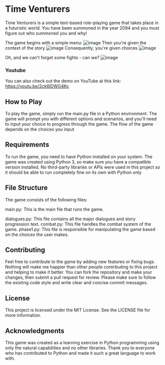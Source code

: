 # Time Venturers
Time Venturers is a simple text-based role-playing game that takes place in a futuristic world. You have been summoned in the year 2094 and you must figure out who summoned you and why!

The game begins with a simple menu:
![image](https://github.com/row-huh/time-ventures/assets/74301640/ade077b9-c76a-4ef6-9a6d-e7bf04416563)
Then you're given the context of the story 
![image](https://github.com/row-huh/time-ventures/assets/74301640/82dba80a-e2e9-46df-9f57-c94e9b14e16d)
Consequently, you're given choices
![image](https://github.com/row-huh/time-ventures/assets/74301640/04af1ab9-398e-4730-8961-e67af6b10c05)

Oh, and we can't forget some fights - can we?
![image](https://github.com/row-huh/time-ventures/assets/74301640/4119bbf7-51a0-4478-ae0f-90f778c02768)


### Youtube
You can also check out the demo on YouTube at this link:
https://youtu.be/2ck6IDWG4Kc

## How to Play
To play the game, simply run the main.py file in a Python environment. The game will prompt you with different options and scenarios, and you'll need to input your choice to progress through the game. The flow of the game depends on the choices you input

## Requirements
To run the game, you need to have Python installed on your system. The game was created using Python 3, so make sure you have a compatible version installed. No third-party libraries or APIs were used in this project so it should be able to run completely fine on its own with Python only

## File Structure
The game consists of the following files:

main.py: This is the main file that runs the game.

dialogues.py: This file contains all the major dialogues and story progression text.
combat.py: This file handles the combat system of the game.
phase1.py: This file is responsible for manipulating the game based on the choices the user makes.


## Contributing
Feel free to contribute to the game by adding new features or fixing bugs. Nothing will make me happier than other people contributing to this project and helping to make it better. You can fork the repository and make your changes, then submit a pull request for review. Please make sure to follow the existing code style and write clear and concise commit messages. 

## License
This project is licensed under the MIT License. See the LICENSE file for more information.

## Acknowledgments
This game was created as a learning exercise in Python programming using only the natural capabilities and no other libraries. Thank you to everyone who has contributed to Python and made it such a great language to work with.
